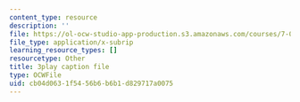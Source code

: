 ```yaml
---
content_type: resource
description: ''
file: https://ol-ocw-studio-app-production.s3.amazonaws.com/courses/7-01sc-fundamentals-of-biology-fall-2011/cb04d0631f5456b6b6b1d829717a0075_2TL8rY9Rc_A.vtt
file_type: application/x-subrip
learning_resource_types: []
resourcetype: Other
title: 3play caption file
type: OCWFile
uid: cb04d063-1f54-56b6-b6b1-d829717a0075
---
```

